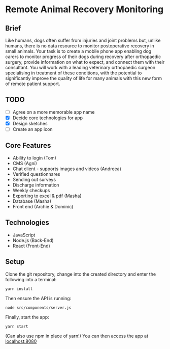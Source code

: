 # Remote Animal Recovery Monitoring

## Brief

Like humans, dogs often suffer from injuries and joint problems but, unlike humans, there is no data resource to monitor postoperative recovery in small animals. Your task is to create a mobile phone app enabling dog carers to monitor progress of their dogs during recovery after orthopaedic surgery, provide information on what to expect, and connect them with their consultant. You will work with a leading veterinary orthopaedic surgeon specialising in treatment of these conditions, with the potential to significantly improve the quality of life for many animals with this new form of remote patient support.

## TODO

- [ ] Agree on a more memorable app name
- [x] Decide core technologies for app
- [x] Design sketches
- [ ] Create an app icon

## Core Features
- Ability to login (Tom)
- CMS (Agni)
- Chat client - supports images and videos (Andreea)
- Verified questionnares
- Sending out surveys
- Discharge information
- Weekly checkups
- Exporting to excel & pdf (Masha)
- Database (Masha)
- Front end (Archie & Dominic)

## Technologies
- JavaScript
- Node.js (Back-End)
- React (Front-End)

## Setup
Clone the git repository, change into the created directory and enter the following into a terminal:
```shell
yarn install
```
Then ensure the API is running:
```shell
node src/components/server.js
```
Finally, start the app:
```shell
yarn start
```
(Can also use npm in place of yarn!)
You can then access the app at [localhost:8080](http://localhost:8080)
